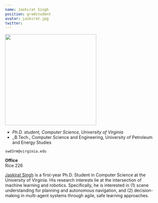 ```yaml
---
name: Jaskirat Singh
position: gradstudent
avatar: jaskirat.jpg
twitter:
---
```


<img width="300" src="{{site.baseurl}}/images/people/{{page.avatar}}" data-action="zoom">

- _Ph.D. student, Computer Science, University of Virginia_<br>
- _B.Tech., Computer Science and Engineering, University of Petroleum and Energy Studies <br>

<i class="fa fa-envelope-o"></i> `swd3rm@virginia.edu`

**Office**<br>
Rice 226

[Jaskirat Singh](https://jaskiratsingh2000.github.io) is a first-year Ph.D. Student in Computer Science at the University of Virginia. His research interests lie at the intersection of machine learning and robotics. Specifically, he is interested in (1) scene understanding for planning and autonomous navigation, and (2) decision-making in multi-agent systems through agile, safe learning approaches.
